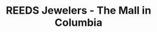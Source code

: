 ---
title: "REEDS Jewelers - The Mall in Columbia"
url: /columbia/reeds-jewelers-the-mall-in-columbia/
shop: jewelry
---